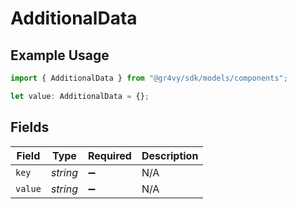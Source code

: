 # AdditionalData

## Example Usage

```typescript
import { AdditionalData } from "@gr4vy/sdk/models/components";

let value: AdditionalData = {};
```

## Fields

| Field              | Type               | Required           | Description        |
| ------------------ | ------------------ | ------------------ | ------------------ |
| `key`              | *string*           | :heavy_minus_sign: | N/A                |
| `value`            | *string*           | :heavy_minus_sign: | N/A                |